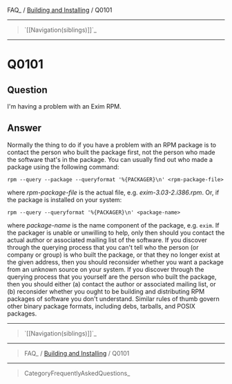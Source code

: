 FAQ\_ / [Building and Installing](FAQ/Building_and_Installing) / Q0101

* * * * *

> \`[[Navigation(siblings)]]\`\_

* * * * *

Q0101
=====

Question
--------

I'm having a problem with an Exim RPM.

Answer
------

Normally the thing to do if you have a problem with an RPM package is to
contact the person who built the package first, not the person who made
the software that's in the package. You can usually find out who made a
package using the following command:

    rpm --query --package --queryformat '%{PACKAGER}\n' <rpm-package-file>

where *rpm-package-file* is the actual file, e.g.
*exim-3.03-2.i386.rpm*. Or, if the package is installed on your system:

    rpm --query --queryformat '%{PACKAGER}\n' <package-name>

where *package-name* is the name component of the package, e.g. `exim`.
If the packager is unable or unwilling to help, only then should you
contact the actual author or associated mailing list of the software. If
you discover through the querying process that you can't tell who the
person (or company or group) is who built the package, or that they no
longer exist at the given address, then you should reconsider whether
you want a package from an unknown source on your system. If you
discover through the querying process that you yourself are the person
who built the package, then you should either (a) contact the author or
associated mailing list, or (b) reconsider whether you ought to be
building and distributing RPM packages of software you don't understand.
Similar rules of thumb govern other binary package formats, including
debs, tarballs, and POSIX packages.

* * * * *

> \`[[Navigation(siblings)]]\`\_

* * * * *

> FAQ\_ / [Building and Installing](FAQ/Building_and_Installing) / Q0101

* * * * *

> CategoryFrequentlyAskedQuestions\_
